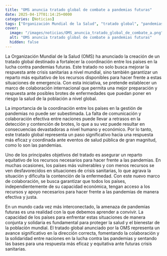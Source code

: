 ```yaml
---
title: "OMS anuncia tratado global de combate a pandemias futuras"
date: 2025-04-17T01:14:25+0000
categories: [Noticias]
tags: ["Organización Mundial de la Salud", "tratado global", "pandemias", "respuesta ante crisis sanitarias", "recursos disponibles", "coordinación internacional", "brotes de enfermedades", "colaboración entre países", "gestión de pandemias", "reparto equitativo", "crisis sanitarias", "capacidad económ"]
cover:
  image: "/images/noticias/OMS_anuncia_tratado_global_de_combate_a.png"
  alt: "OMS anuncia tratado global de combate a pandemias futuras"
  hidden: false
---
```


La Organización Mundial de la Salud (OMS) ha anunciado la creación de un tratado global destinado a fortalecer la coordinación entre los países en la lucha contra pandemias futuras. Este tratado no solo busca mejorar la respuesta ante crisis sanitarias a nivel mundial, sino también garantizar un reparto más equitativo de los recursos disponibles para hacer frente a estas situaciones de emergencia. Con esta iniciativa, se pretende establecer un marco de colaboración internacional que permita una mejor preparación y respuesta ante posibles brotes de enfermedades que puedan poner en riesgo la salud de la población a nivel global.

La importancia de la coordinación entre los países en la gestión de pandemias no puede ser subestimada. La falta de comunicación y colaboración efectiva entre naciones puede llevar a retrasos en la detección y contención de brotes, lo que a su vez puede resultar en consecuencias devastadoras a nivel humano y económico. Por lo tanto, este tratado global representa un paso significativo hacia una respuesta más eficaz y coordinada ante eventos de salud pública de gran magnitud, como lo son las pandemias.

Uno de los principales objetivos del tratado es asegurar un reparto equitativo de los recursos necesarios para hacer frente a las pandemias. En muchas ocasiones, los países más vulnerables y con menos recursos se ven desfavorecidos en situaciones de crisis sanitarias, lo que agrava la situación y dificulta la contención de la enfermedad. Con este nuevo marco de colaboración, se busca garantizar que todos los países, independientemente de su capacidad económica, tengan acceso a los recursos y apoyo necesarios para hacer frente a las pandemias de manera efectiva y justa.

En un mundo cada vez más interconectado, la amenaza de pandemias futuras es una realidad con la que debemos aprender a convivir. La capacidad de los países para enfrentar estas situaciones de manera conjunta y solidaria es fundamental para proteger la salud y el bienestar de la población mundial. El tratado global anunciado por la OMS representa un avance significativo en la dirección correcta, fomentando la colaboración y la solidaridad entre naciones en la lucha contra las pandemias y sentando las bases para una respuesta más eficaz y equitativa ante futuras crisis sanitarias.
